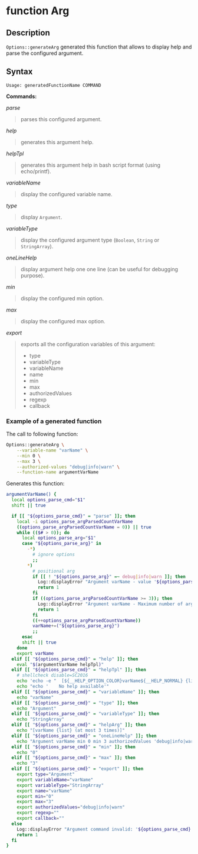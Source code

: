 # function Arg

## Description

`Options::generateArg` generated this function that allows to display help and
parse the configured argument.

## Syntax

```text
Usage: generatedFunctionName COMMAND
```

**Commands:**

_parse_

> parses this configured argument.

_help_

> generates this argument help.

_helpTpl_

> generates this argument help in bash script format (using echo/printf).

_variableName_

> display the configured variable name.

_type_

> display `Argument`.

_variableType_

> display the configured argument type (`Boolean`, `String` or `StringArray`).

_oneLineHelp_

> display argument help one one line (can be useful for debugging purpose).

_min_

> display the configured min option.

_max_

> display the configured max option.

_export_

> exports all the configuration variables of this argument:
>
> - type
> - variableType
> - variableName
> - name
> - min
> - max
> - authorizedValues
> - regexp
> - callback

### Example of a generated function

The call to following function:

```bash
Options::generateArg \
    --variable-name "varName" \
    --min 0 \
    --max 3 \
    --authorized-values "debug|info|warn" \
    --function-name argumentVarName
```

Generates this function:

```bash
argumentVarName() {
  local options_parse_cmd="$1"
  shift || true

  if [[ "${options_parse_cmd}" = "parse" ]]; then
    local -i options_parse_argParsedCountVarName
    ((options_parse_argParsedCountVarName = 0)) || true
    while (($# > 0)); do
      local options_parse_arg="$1"
      case "${options_parse_arg}" in
        -*)
          # ignore options
          ;;
        *)
          # positional arg
          if [[ ! "${options_parse_arg}" =~ debug|info|warn ]]; then
            Log::displayError "Argument varName - value '${options_parse_arg}' is not part of authorized values(debug|info|warn)"
            return 1
          fi
          if ((options_parse_argParsedCountVarName >= 3)); then
            Log::displayError "Argument varName - Maximum number of argument occurrences reached(3)"
            return 1
          fi
          ((++options_parse_argParsedCountVarName))
          varName+=("${options_parse_arg}")
          ;;
      esac
      shift || true
    done
    export varName
  elif [[ "${options_parse_cmd}" = "help" ]]; then
    eval "$(argumentVarName helpTpl)"
  elif [[ "${options_parse_cmd}" = "helpTpl" ]]; then
    # shellcheck disable=SC2016
    echo 'echo -e "  [${__HELP_OPTION_COLOR}varName${__HELP_NORMAL} {list} (at most 3 times)]"'
    echo "echo '    No help available'"
  elif [[ "${options_parse_cmd}" = "variableName" ]]; then
    echo "varName"
  elif [[ "${options_parse_cmd}" = "type" ]]; then
    echo "Argument"
  elif [[ "${options_parse_cmd}" = "variableType" ]]; then
    echo "StringArray"
  elif [[ "${options_parse_cmd}" = "helpArg" ]]; then
    echo "[varName {list} (at most 3 times)]"
  elif [[ "${options_parse_cmd}" = "oneLineHelp" ]]; then
    echo "Argument varName min 0 min 3 authorizedValues 'debug|info|warn' regexp ''"
  elif [[ "${options_parse_cmd}" = "min" ]]; then
    echo "0"
  elif [[ "${options_parse_cmd}" = "max" ]]; then
    echo "3"
  elif [[ "${options_parse_cmd}" = "export" ]]; then
    export type="Argument"
    export variableName="varName"
    export variableType="StringArray"
    export name="varName"
    export min="0"
    export max="3"
    export authorizedValues="debug|info|warn"
    export regexp=""
    export callback=""
  else
    Log::displayError "Argument command invalid: '${options_parse_cmd}'"
    return 1
  fi
}
```
